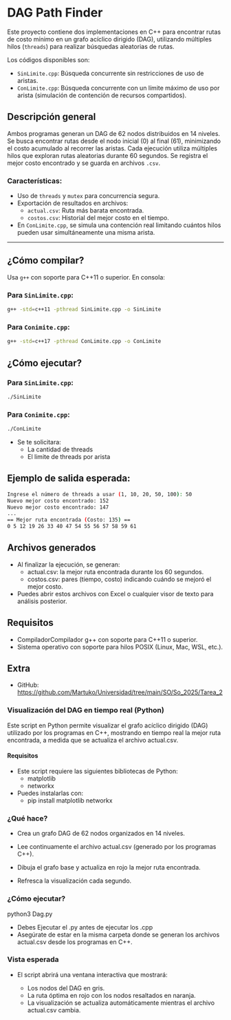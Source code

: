 # DAG Path Finder

Este proyecto contiene dos implementaciones en C++ para encontrar rutas de costo mínimo en un grafo acíclico dirigido (DAG), utilizando múltiples hilos (`threads`) para realizar búsquedas aleatorias de rutas. 

Los códigos disponibles son:

- `SinLimite.cpp`: Búsqueda concurrente sin restricciones de uso de aristas.
- `ConLimite.cpp`: Búsqueda concurrente con un límite máximo de uso por arista (simulación de contención de recursos compartidos).

## Descripción general

Ambos programas generan un DAG de 62 nodos distribuidos en 14 niveles. Se busca encontrar rutas desde el nodo inicial (0) al final (61), minimizando el costo acumulado al recorrer las aristas. Cada ejecución utiliza múltiples hilos que exploran rutas aleatorias durante 60 segundos. Se registra el mejor costo encontrado y se guarda en archivos `.csv`.

### Características:
- Uso de `threads` y `mutex` para concurrencia segura.
- Exportación de resultados en archivos:
  - `actual.csv`: Ruta más barata encontrada.
  - `costos.csv`: Historial del mejor costo en el tiempo.
- En `ConLimite.cpp`, se simula una contención real limitando cuántos hilos pueden usar simultáneamente una misma arista.

---

## ¿Cómo compilar?

Usa `g++` con soporte para C++11 o superior. En consola:

### Para `SinLimite.cpp`:
```bash
g++ -std=c++11 -pthread SinLimite.cpp -o SinLimite
```
### Para `Conimite.cpp`:
```bash
g++ -std=c++17 -pthread ConLimite.cpp -o ConLimite
```

## ¿Cómo ejecutar?

### Para `SinLimite.cpp`:
```bash
./SinLimite
```
### Para `Conimite.cpp`:
```bash
./ConLimite
```
- Se te solicitara:
  - La cantidad de threads
  - El limite de threads por arista

## Ejemplo de salida esperada:

```bash
Ingrese el número de threads a usar (1, 10, 20, 50, 100): 50
Nuevo mejor costo encontrado: 152
Nuevo mejor costo encontrado: 147
...
== Mejor ruta encontrada (Costo: 135) ==
0 5 12 19 26 33 40 47 54 55 56 57 58 59 61
```

## Archivos generados
- Al finalizar la ejecución, se generan:
  - actual.csv: la mejor ruta encontrada durante los 60 segundos.
  - costos.csv: pares (tiempo, costo) indicando cuándo se mejoró el mejor costo.
- Puedes abrir estos archivos con Excel o cualquier visor de texto para análisis posterior.

## Requisitos
- CompiladorCompilador g++ con soporte para C++11 o superior.
- Sistema operativo con soporte para hilos POSIX (Linux, Mac, WSL, etc.).


## Extra
- GitHub: https://github.com/Martuko/Universidad/tree/main/SO/So_2025/Tarea_2
### Visualización del DAG en tiempo real (Python)
Este script en Python permite visualizar el grafo acíclico dirigido (DAG) utilizado por los programas en C++, mostrando en tiempo real la mejor ruta encontrada, a medida que se actualiza el archivo actual.csv.

#### Requisitos
- Este script requiere las siguientes bibliotecas de Python:
  - matplotlib
  - networkx
- Puedes instalarlas con:
  - pip install matplotlib networkx

### ¿Qué hace?
- Crea un grafo DAG de 62 nodos organizados en 14 niveles.

- Lee continuamente el archivo actual.csv (generado por los programas C++).

- Dibuja el grafo base y actualiza en rojo la mejor ruta encontrada.

- Refresca la visualización cada segundo.

### ¿Cómo ejecutar?
python3 Dag.py
- Debes Ejecutar el .py antes de ejecutar los .cpp
- Asegúrate de estar en la misma carpeta donde se generan los archivos actual.csv desde los programas en C++.

### Vista esperada
- El script abrirá una ventana interactiva que mostrará:

  - Los nodos del DAG en gris.
  - La ruta óptima en rojo con los nodos resaltados en naranja.
  - La visualización se actualiza automáticamente mientras el archivo actual.csv cambia.




